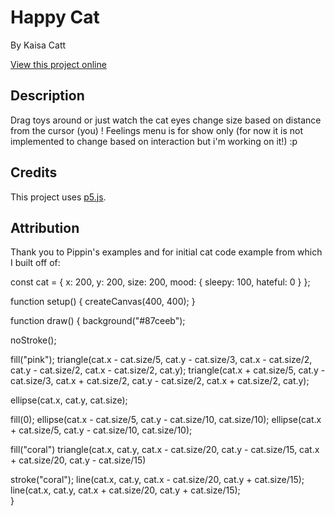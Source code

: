 # Happy Cat

By Kaisa Catt

[View this project online]([https://github.com/kaikukuu/art-jam])

## Description

Drag toys around or just watch the cat eyes change size based on distance from the cursor (you) ! Feelings menu is for show only (for now it is not implemented to change based on interaction but i'm working on it!) :p


## Credits

This project uses [p5.js](https://p5js.org).

## Attribution

Thank you to Pippin's examples and for initial cat code example from which I built off of: 

const cat = {
  x: 200,
  y: 200,
  size: 200,
  mood: {
    sleepy: 100,
    hateful: 0
  }
};

function setup() {
  createCanvas(400, 400);
}

function draw() {
  background("#87ceeb");
  
  noStroke();
  
  fill("pink");
    triangle(cat.x - cat.size/5, cat.y - cat.size/3, cat.x - cat.size/2, cat.y - cat.size/2, cat.x - cat.size/2, cat.y);
    triangle(cat.x + cat.size/5, cat.y - cat.size/3, cat.x + cat.size/2, cat.y - cat.size/2, cat.x + cat.size/2, cat.y);

  
  ellipse(cat.x, cat.y, cat.size);
  
  fill(0);
  ellipse(cat.x - cat.size/5, cat.y - cat.size/10, cat.size/10);
  ellipse(cat.x + cat.size/5, cat.y - cat.size/10, cat.size/10);
  
  fill("coral")
  triangle(cat.x, cat.y, cat.x - cat.size/20, cat.y - cat.size/15, cat.x + cat.size/20, cat.y - cat.size/15)
  
  stroke("coral");
  line(cat.x, cat.y, cat.x - cat.size/20, cat.y + cat.size/15);
  line(cat.x, cat.y, cat.x + cat.size/20, cat.y + cat.size/15);  
}
